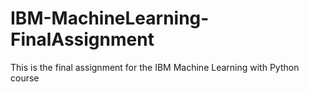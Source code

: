 # IBM-MachineLearning-FinalAssignment
This is the final assignment for the IBM Machine Learning with Python course
